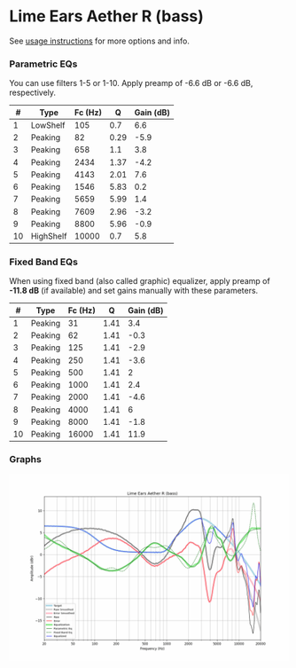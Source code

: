 # Lime Ears Aether R (bass)
See [usage instructions](https://github.com/jaakkopasanen/AutoEq#usage) for more options and info.

### Parametric EQs
You can use filters 1-5 or 1-10. Apply preamp of -6.6 dB or -6.6 dB, respectively.

|   # | Type      |   Fc (Hz) |    Q |   Gain (dB) |
|-----|-----------|-----------|------|-------------|
|   1 | LowShelf  |       105 | 0.7  |         6.6 |
|   2 | Peaking   |        82 | 0.29 |        -5.9 |
|   3 | Peaking   |       658 | 1.1  |         3.8 |
|   4 | Peaking   |      2434 | 1.37 |        -4.2 |
|   5 | Peaking   |      4143 | 2.01 |         7.6 |
|   6 | Peaking   |      1546 | 5.83 |         0.2 |
|   7 | Peaking   |      5659 | 5.99 |         1.4 |
|   8 | Peaking   |      7609 | 2.96 |        -3.2 |
|   9 | Peaking   |      8800 | 5.96 |        -0.9 |
|  10 | HighShelf |     10000 | 0.7  |         5.8 |

### Fixed Band EQs
When using fixed band (also called graphic) equalizer, apply preamp of **-11.8 dB** (if available) and set gains manually with these parameters.

|   # | Type    |   Fc (Hz) |    Q |   Gain (dB) |
|-----|---------|-----------|------|-------------|
|   1 | Peaking |        31 | 1.41 |         3.4 |
|   2 | Peaking |        62 | 1.41 |        -0.3 |
|   3 | Peaking |       125 | 1.41 |        -2.9 |
|   4 | Peaking |       250 | 1.41 |        -3.6 |
|   5 | Peaking |       500 | 1.41 |         2   |
|   6 | Peaking |      1000 | 1.41 |         2.4 |
|   7 | Peaking |      2000 | 1.41 |        -4.6 |
|   8 | Peaking |      4000 | 1.41 |         6   |
|   9 | Peaking |      8000 | 1.41 |        -1.8 |
|  10 | Peaking |     16000 | 1.41 |        11.9 |

### Graphs
![](./Lime%20Ears%20Aether%20R%20(bass).png)
